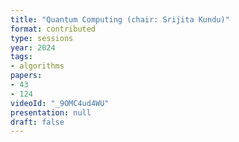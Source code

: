 ```yaml
---
title: "Quantum Computing (chair: Srijita Kundu)"
format: contributed
type: sessions
year: 2024
tags:
- algorithms
papers:
- 43
- 124
videoId: "_9OMC4ud4WU"
presentation: null
draft: false
---
```

